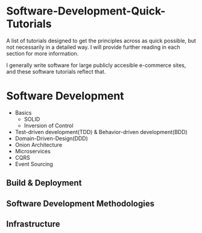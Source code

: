 # Software-Development-Quick-Tutorials
A list of tutorials designed to get the principles across as quick possible, but not necessarily in a detailed way. I will provide further reading in each section for more information.

I generally write software for large publicly accesible e-commerce sites, and these software tutorials reflect that.

# Software Development
* Basics
  * SOLID
  * Inversion of Control
* Test-driven development(TDD) & Behavior-driven development(BDD)
* Domain-Driven-Design(DDD)
* Onion Architecture
* Microservices
* CQRS
* Event Sourcing
  
## Build & Deployment


## Software Development Methodologies

## Infrastructure
 
